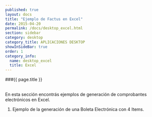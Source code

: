 ```yaml
--- 
published: true 
layout: docs 
title: "Ejemplo de Factus en Excel" 
date: 2015-04-20 
permalink: /docs/desktop_excel.html 
section: sidebar
category: desktop 
category_title: APLICACIONES DESKTOP 
showInSideBar: true
order: 1
category_info:
  name: desktop_excel
  title: Excel
---
```


###{{ page.title }}

<br/>
En esta sección encontrás ejemplos de generación de comprobantes electrónicos en Excel.

1) Ejemplo de la generación de una Boleta Electrónica con 4 Items.


<style type="text/css">
  .gist-file
  .gist-data {max-height: 500px;}
</style>

<script src="https://gist.github.com/factus-lib/8990e4ab7ddf741e087a.js"></script>